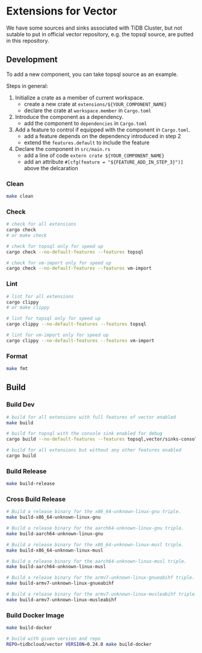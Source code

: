 # Extensions for Vector

We have some sources and sinks associated with TiDB Cluster, but not sutable to put in official vector repository, e.g. the topsql source, are putted in this repository.

## Development

To add a new component, you can take topsql source as an example.

Steps in general:
1. Initialize a crate as a member of current workspace.
    * create a new crate at `extensions/${YOUR_COMPONENT_NAME}`
    * declare the crate at `workspace.member` in `Cargo.toml`
2. Introduce the component as a dependency.
    * add the component to `dependencies` in `Cargo.toml`
3. Add a feature to control if equipped with the component in `Cargo.toml`.
    * add a feature depends on the dependency introduced in step 2
    * extend the `features.default` to include the feature
4. Declare the component in `src/main.rs`
    * add a line of code `extern crate ${YOUR_COMPONENT_NAME}`
    * add an attribute `#[cfg(feature = "${FEATURE_ADD_IN_STEP_3}")]` above the delcaration

### Clean
```bash
make clean
```

### Check

```bash
# check for all extensions
cargo check
# or make check

# check for topsql only for speed up
cargo check --no-default-features --features topsql

# check for vm-import only for speed up
cargo check --no-default-features --features vm-import
```

### Lint
```bash
# lint for all extensions
cargo clippy
# or make clippy

# lint for topsql only for speed up
cargo clippy --no-default-features --features topsql

# lint for vm-import only for speed up
cargo clippy --no-default-features --features vm-import
```

### Format
```bash
make fmt
```

## Build

### Build Dev
```bash
# build for all extensions with full features of vector enabled
make build

# build for topsql with the console sink enabled for debug
cargo build --no-default-features --features topsql,vector/sinks-console

# build for all extensions but without any other features enabled
cargo build
```

### Build Release
```bash
make build-release
```

### Cross Build Release
```bash
# Build a release binary for the x86_64-unknown-linux-gnu triple.
make build-x86_64-unknown-linux-gnu

# Build a release binary for the aarch64-unknown-linux-gnu triple.
make build-aarch64-unknown-linux-gnu

# Build a release binary for the x86_64-unknown-linux-musl triple.
make build-x86_64-unknown-linux-musl

# Build a release binary for the aarch64-unknown-linux-musl triple.
make build-aarch64-unknown-linux-musl

# Build a release binary for the armv7-unknown-linux-gnueabihf triple.
make build-armv7-unknown-linux-gnueabihf

# Build a release binary for the armv7-unknown-linux-musleabihf triple.
make build-armv7-unknown-linux-musleabihf
```

### Build Docker Image

```bash
make build-docker

# build with given version and repo
REPO=tidbcloud/vector VERSION=0.24.0 make build-docker
```
